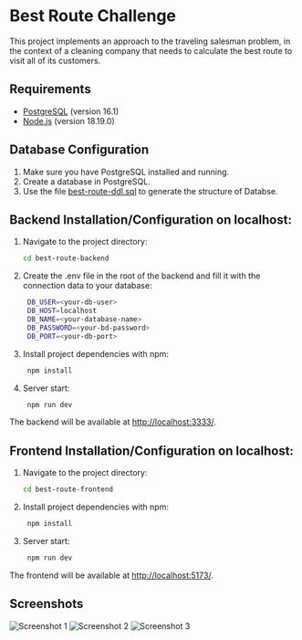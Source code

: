 # Best Route Challenge

This project implements an approach to the traveling salesman problem, in the context of a cleaning company that needs to calculate the best route to visit all of its customers.

## Requirements

- [PostgreSQL](https://www.postgresql.org/) (version 16.1)
- [Node.js](https://nodejs.org/) (version 18.19.0)

## Database Configuration

1. Make sure you have PostgreSQL installed and running.
2. Create a database in PostgreSQL.
3. Use the file [best-route-ddl.sql](https://github.com/pl-90/best-route-challenge/blob/main/best-route-ddl.sql) to generate the structure of Databse.

## Backend Installation/Configuration on localhost:
1. Navigate to the project directory:
    ```bash
    cd best-route-backend
    ```
2. Create the .env file in the root of the backend and fill it with the connection data to your database:
   ```bash
    DB_USER=<your-db-user>
    DB_HOST=localhost
    DB_NAME=<your-database-name>
    DB_PASSWORD=<your-bd-password>
    DB_PORT=<your-db-port>
   ```
3. Install project dependencies with npm:
   ```bash
    npm install
    ```
4. Server start:
   ```bash
    npm run dev
    ```
   
The backend will be available at [http://localhost:3333/](http://localhost:3333/).

## Frontend Installation/Configuration on localhost:
1. Navigate to the project directory:
    ```bash
    cd best-route-frontend
    ```
3. Install project dependencies with npm:
   ```bash
    npm install
    ```
4. Server start:
   ```bash
    npm run dev
    ```
   
The frontend will be available at [http://localhost:5173/](http://localhost:5173/).

## Screenshots

![Screenshot 1](screenshots/1.jpeg)
![Screenshot 2](screenshots/2.png)
![Screenshot 3](screenshots/3.jpeg)
